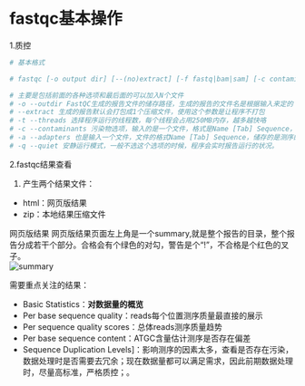 # fastqc基本操作

1.质控
```bash
# 基本格式

# fastqc [-o output dir] [--(no)extract] [-f fastq|bam|sam] [-c contaminant file] seqfile1 .. seqfileN

# 主要是包括前面的各种选项和最后面的可以加入N个文件
# -o --outdir FastQC生成的报告文件的储存路径，生成的报告的文件名是根据输入来定的
# --extract 生成的报告默认会打包成1个压缩文件，使用这个参数是让程序不打包
# -t --threads 选择程序运行的线程数，每个线程会占用250MB内存，越多越快咯
# -c --contaminants 污染物选项，输入的是一个文件，格式是Name [Tab] Sequence，里面是可能的污染序列，如果有这个选项，FastQC会在计算时候评估污染的情况，并在统计的时候进行分析，一般用不到
# -a --adapters 也是输入一个文件，文件的格式Name [Tab] Sequence，储存的是测序的adpater序列信息，如果不输入，目前版本的FastQC就按照通用引物来评估序列时候有adapter的残留
# -q --quiet 安静运行模式，一般不选这个选项的时候，程序会实时报告运行的状况。
```

2.fastqc结果查看
1. 产生两个结果文件：
+ html：网页版结果
+ zip：本地结果压缩文件


网页版结果
网页版结果页面左上角是一个summary,就是整个报告的目录，整个报告分成若干个部分。合格会有个绿色的对勾，警告是个“!”，不合格是个红色的叉子。  
![summary](https://upload-images.jianshu.io/upload_images/7493830-979e62961335827f?imageMogr2/auto-orient/strip|imageView2/2/w/274/format/webp)  

需要重点关注的结果：
+ Basic Statistics：**对数据量的概览**
+ Per base sequence quality：reads每个位置测序质量最直接的展示
+ Per sequence quality scores：总体reads测序质量趋势
+ Per base sequence content：ATGC含量估计测序是否存在偏差
+ Sequence Duplication Levels]：影响测序的因素太多，查看是否存在污染，数据处理时是否需要去冗余；现在数据量都可以满足需求，因此前期数据处理时，尽量高标准，严格质控；。












